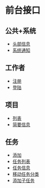 前台接口
===

公共+系统
---
* [头部信息](worker-headbar.md)
* [系统通知](system-notice.md)


工作者
---
* [注册](worker-register.md)
* [登陆](worker-login.md)


项目
---
* [列表](project-list.md)
* [简要信息](project-desc.md)


任务
---
* [添加](task-add.md)
* [任务列表](task-list.md)
* [任务信息](task-info.md)
* [移动任务分类](task-move.md)
* [添加子任务](task-add-child-task.md)
